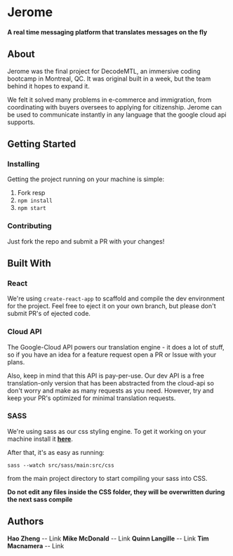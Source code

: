 # Jerome
#### A real time messaging platform that translates messages on the fly


## About

Jerome was the final project for DecodeMTL, an immersive coding bootcamp in Montreal, QC. It was original built in a week, but the team behind it hopes to expand it.

We felt it solved many problems in e-commerce and immigration, from coordinating with buyers oversees to applying for citizenship. Jerome can be used to communicate instantly in any language that the google cloud api supports.

## Getting Started

### Installing

Getting the project running on your machine is simple:

1. Fork resp
2. `npm install`
3. `npm start`

### Contributing

Just fork the repo and submit a PR with your changes!

## Built With

### React

We're using `create-react-app` to scaffold and compile the dev environment for the project. Feel free to eject it on your own branch, but please don't submit PR's of ejected code.

### Cloud API

The Google-Cloud API powers our translation engine - it does a lot of stuff, so if you have an idea for a feature request open a PR or Issue with your plans.

Also, keep in mind that this API is pay-per-use. Our dev API is a free translation-only version that has been abstracted from the cloud-api so don't worry and make as many requests as you need. However, try and keep your PR's optimized for minimal translation requests.

### SASS

We're using sass as our css styling engine. To get it working on your machine install it [**here**](http://sass-lang.com/install).

After that, it's as easy as running:

`sass --watch src/sass/main:src/css`

from the main project directory to start compiling your sass into CSS.

**Do not edit any files inside the CSS folder, they will be overwritten during the next sass compile**

## Authors

**Hao Zheng** -- Link
**Mike McDonald** -- Link
**Quinn Langille** -- Link
**Tim Macnamera** -- Link
